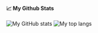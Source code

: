 <!--
**mazx4960/mazx4960** is a ✨ _special_ ✨ repository because its `README.md` (this file) appears on your GitHub profile.

Here are some ideas to get you started:

- 🔭 I’m currently working on ...
- 🌱 I’m currently learning ...
- 👯 I’m looking to collaborate on ...
- 🤔 I’m looking for help with ...
- 💬 Ask me about ...
- 📫 How to reach me: ...
- 😄 Pronouns: ...
- ⚡ Fun fact: ...
-->

#### 📈 My Github Stats

![My GitHub stats](https://github-readme-stats.vercel.app/api?username=mazx4960&show_icons=true&line_height=33&count_private=true&theme=gradient)
![My top langs](https://github-readme-stats.vercel.app/api/top-langs/?username=mazx4960&&hide=cmake&langs_count=4&line_height=35&theme=dark)
